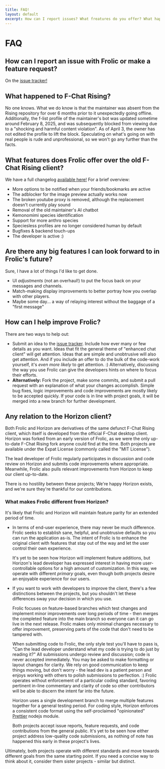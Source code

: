 ```yaml
---
title: FAQ!
layout: default
excerpt: How can I report issues? What freatures do you offer? What happened to...?
---
```

# FAQ

## How can I report an issue with Frolic or make a feature request?
On the [issue tracker!](https://github.com/Frolic-chat/Frolic/issues)

## What happened to F-Chat Rising?
No one knows. What we do know is that the maintainer was absent from the Rising repository for over 6 months prior to it unexpectedly going offline. Additionally, the f-list profile of the maintainer's bot was updated sometime around February 8, 2025, and was subsequently blocked from viewing due to a "shocking and harmful content violation". As of April 3, the owner has not edited the profile to lift the block. Speculating on what's going on with real people is rude and unprofessional, so we won't go any further than the facts.

## What features does Frolic offer over the old F-Chat Rising client?
We have a full changelog [available here!](development/CHANGELOG.html)
For a brief overview:
* More options to be notified when your friends/bookmarks are active
* The adblocker for the image preview actually works now
* The broken youtube proxy is removed, although the replacement doesn't currently play sound
* Removal of the old maintainer's AI chatbot
* Kemonomimi species identification
* Support for more anthro species
* Speciesless profiles are no longer considered human by default
* Bugfixes & backend touch-ups
* The developer is active :)

## Are there any big features I can look forward to in Frolic's future?
Sure, I have a lot of things I'd like to get done.
* UI _adjustments_ (not an overhaul!) to put the focus back on your messages and channels.
* Match-making display improvements to better portray how you overlap with other players.
* Maybe some day... a way of relaying interest without the baggage of a "first message"

## How can I help improve Frolic?
There are two ways to help out:
* Submit an idea to the [issue tracker](https://github.com/Frolic-chat/Frolic/issues). Include how ever many or few details as you want. Ideas that fit the general theme of "enhanced chat client" will get attention. Ideas that are simple and unobtrusive will also get attention. And if you include an offer to do the bulk of the code-work yourself, it's _even more likely_ to get attention. :)
   Alternatively, discussing the way you use Frolic can give the developers hints on where to focus their efforts.
* **Alternatively:** Fork the project, make some commits, and submit a pull request with an explanation of what your changes accomplish. Simple bug fixes, logic improvements and code improvements are mostly likely to be accepted quickly. If your code is in line with project goals, it will be merged into a new branch for further development.

## Any relation to the Horizon client?
Both Frolic and Horizon are derivatives of the same defunct F-Chat Rising client, which itself is developed from the official F-Chat desktop client. Horizon was forked from an early version of Frolic, as we were the only up-to-date F-Chat Rising fork anyone could find at the time. Both projects are available under the Expat License (commonly called the "MIT License").

The lead developer of Frolic regularly participates in discussion and code review on Horizon and submits code improvements where appropriate. Meanwhile, Frolic also pulls relevant improvements from Horizon to keep our client up-to-date.

There is no hostility between these projects; We're happy Horizon exists, and we're sure they're thankful for our contributions.

### What makes Frolic different from Horizon?
It's likely that Frolic and Horizon will maintain feature parity for an extended period of time.

* In terms of end-user experience, there may never be much difference. Frolic seeks to establish sane, helpful, and unobtrusive defaults so you can run the application as-is. The intent of Frolic is to enhance the original client with features that stay out of the way and let the user control their own experience.

    It's yet to be seen how Horizon will implement feature additions, but Horizon's lead developer has expressed interest in having more user-controllable options for a high amount of customization. In this way, we operate with different _primary_ goals, even though both projects desire an enjoyable experience for our users.

* If you want to work with developers to improve the client, there's a few distinctions between the projects, but you shouldn't let these differences sway your decision in which you use.

    Frolic focuses on feature-based branches which test changes and implement minor improvements over long periods of time - then merges the completed feature into the main branch so everyone can it can go live in the next release. Frolic makes only minimal changes necessary to offer improvement, preserving parts of the code that don't need to be tampered with.

    When submitting code to Frolic, the only style test you'll have to pass is, "Can the lead developer understand what my code is trying to do just by reading it?" All submissions undergo review and discussion; code is never accepted immediately. You may be asked to make formatting or layout changes for clarity. We rely on good communication to keep things moving, but don't worry - the lead dev is a patient person and enjoys working with others to polish submissions to perfection. :) Frolic operates without enforcement of a particular coding standard, favoring pertinent in-line commentary and clarity of code so other contributors will be able to discern the intent far into the future.

    Horizon uses a single development branch to merge multiple features together for a general testing period. For coding style, Horizon enforces a consistent code format using the self-proclaimed "opinionated" [Prettier](https://prettier.io/docs/) nodejs module.

    Both projects accept issue reports, feature requests, and code contributions from the general public. It's yet to be seen how either project address low-quality code submissions, as nothing of note has happened this early in these project's lives.

Ultimately, both projects operate with different standards and move towards different goals from the same starting point. If you need a concise way to think about it, consider them sister projects - similar but distinct.
